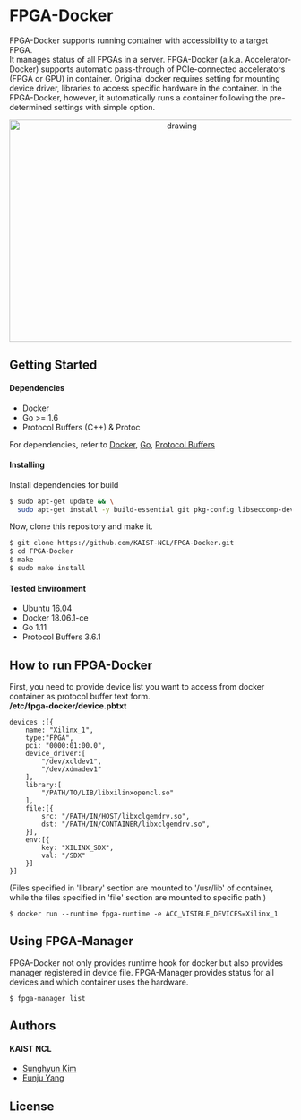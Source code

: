 # FPGA-Docker

FPGA-Docker supports running container with accessibility to a target FPGA.  
It manages status of all FPGAs in a server.
FPGA-Docker (a.k.a. Accelerator-Docker) supports automatic pass-through of PCIe-connected accelerators (FPGA or GPU) in container. Original docker requires setting for mounting device driver, libraries to access specific hardware in the container. In the FPGA-Docker, however, it automatically runs a container following the pre-determined settings with simple option.

<p align="center"><img src="http://ncl.kaist.ac.kr/wp-content/uploads/2018/11/FPGA-Docker.png" alt="drawing" width="600" height="396"/>
</p>


## Getting Started
#### Dependencies
- Docker
- Go >= 1.6
- Protocol Buffers (C++) & Protoc

For dependencies, refer to [Docker](https://docs.docker.com/install/linux/docker-ce/ubuntu/#set-up-the-repository), [Go](https://golang.org/dl/), [Protocol Buffers](https://github.com/protocolbuffers/protobuf/blob/master/src/README.md) 

#### Installing
Install dependencies for build
```bash
$ sudo apt-get update && \
  sudo apt-get install -y build-essential git pkg-config libseccomp-dev libcap-dev libpci-dev libapparmor-dev libselinux1-dev
```
Now, clone this repository and make it.
```bash
$ git clone https://github.com/KAIST-NCL/FPGA-Docker.git
$ cd FPGA-Docker
$ make
$ sudo make install
```

#### Tested Environment
- Ubuntu 16.04
- Docker 18.06.1-ce
- Go 1.11
- Protocol Buffers 3.6.1

## How to run FPGA-Docker
First, you need to provide device list you want to access from docker container as protocol buffer text form.  
**/etc/fpga-docker/device.pbtxt**
```
devices :[{
    name: "Xilinx_1",
    type:"FPGA",
    pci: "0000:01:00.0",
    device_driver:[
        "/dev/xcldev1",
        "/dev/xdmadev1"
    ],
    library:[
        "/PATH/TO/LIB/libxilinxopencl.so"
    ],
    file:[{
        src: "/PATH/IN/HOST/libxclgemdrv.so",
        dst: "/PATH/IN/CONTAINER/libxclgemdrv.so",
    }],
    env:[{
        key: "XILINX_SDX",
        val: "/SDX"
    }]
}]
```
(Files specified in 'library' section are mounted to '/usr/lib' of container, while the files specified in 'file' section are mounted to specific path.)

```
$ docker run --runtime fpga-runtime -e ACC_VISIBLE_DEVICES=Xilinx_1
```

## Using FPGA-Manager
FPGA-Docker not only provides runtime hook for docker but also provides manager registered in device file.
FPGA-Manager provides status for all devices and which container uses the hardware.

```
$ fpga-manager list
```


## Authors
#### KAIST NCL
* [Sunghyun Kim](https://github.com/cqbqdd11519)
* [Eunju Yang](https://github.com/EunjuYang)

## License
